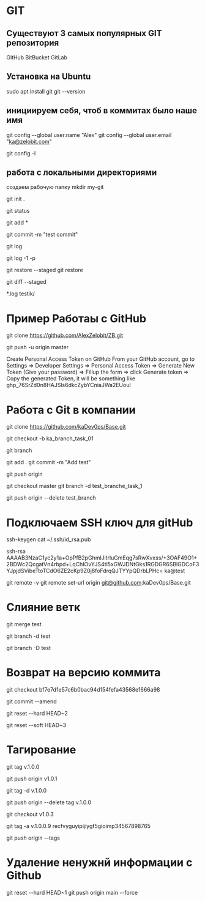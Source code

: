 # GIT

## Существуют 3 самых популярных GIT репозитория

GitHub
BitBucket
GitLab

## Установка на Ubuntu

sudo apt install git
git --version

## инициируем себя, чтоб в коммитах было наше имя

git config --global user.name "Alex"
git config --global user.email "ka@zelobit.com"

<!-- проверяем настройки  в домашней директории .gitconfig-->

git config -l

## работа с локальными директориями

создаем рабочую папку
mkdir my-git

<!-- создаем базу данныхъ, чтоб гит следил за изменениями в этой папке -->

git init .

<!-- Проверяем свой статус -->

git status

<!-- Добавляем свои изменения -->

git add \*

<!-- Добавляем коммит -->

git commit -m "test commit"

<!-- Проверка коммитов -->

git log

<!-- Проверка что добавлено в последний коммит -->

git log -1 -p

<!-- есл мы е отправили файлы в stage то их можно восстановить -->

git restore --staged <file>
git restore <file>

<!-- посмотреть, какие изменения будут внесены в коммит -->

git diff --staged

<!-- Как заставить игнорировать файлы и директории -->
<!-- Создаем файл .gitignore -->

\*.log
testik/

# Пример Работаы с GitHub

<!-- Скачиваем все без пароля -->

git clone https://github.com/AlexZelobit/ZB.git

<!-- После изменения публикуем -->

git push -u origin master

<!-- Сперва создаем ключ -->

Create Personal Access Token on GitHub
From your GitHub account, go to Settings => Developer Settings => Personal Access Token => Generate New Token (Give your password) => Fillup the form => click Generate token => Copy the generated Token, it will be something like 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

# Работа с Git в компании

<!-- Делаем копию с мастереа -->

git clone https://github.com/kaDev0ps/Base.git

<!-- Делаем свою ветку, чтобы ничего не испортить -->

git checkout -b ka_branch_task_01

<!-- проверяем в какой ветке сейчас -->

git branch

<!-- Вносим все изменения и коммитим -->

git add .
git commit -m "Add test"

<!-- Отправляем в github -->

git push origin

<!-- Выдаст сообщения что данной ветки нет и предложит команду чтоб ее создать -->
<!-- После заливки кода нужно отправить проверяющему запрос на добавления ветки в мастер -->
<!-- после этого можно удалить свою ветку -->

git checkout master
git branch -d test_branche_task_1

<!-- git branch -d test_task
удаляем удаленно из github -->

git push origin --delete test_branch

# Подключаем SSH ключ для gitHub
ssh-keygen
cat ~/.ssh/id_rsa.pub
<!-- Копируем его на сайт github SSH key -->
ssh-rsa AAAAB3NzaC1yc2y1a+OpPfB2pGhmlJitrluGmEqg7sRwXvxss/+3OAF49O1+2BDWc2QcgatVn4rbpd+LqChIOvYJS4tl5xGWJDNtGks1RGDGR6SBlGDCoF3YJpjdSVibeTtoTCdO6ZE2cKp9Z0j8foFdrqQJTYYpQDrbLPHc= ka@test
<!-- Изменяем способ подключения -->
git remote -v
git remote set-url origin git@github.com:kaDev0ps/Base.git

# Слияние ветк
<!-- После коммитов переходим в основную ветку -->
git merge test
<!-- Удаление своей ветки -->
git branch -d test
<!-- Удаление своей ветки с коммитом -->
git branch -D test

# Возврат на версию коммита
git checkout bf7e7d1e57c6b0bac94d154fefa43568e1666a98

<!-- мы можем редактировать коммит и изменить его название -->
git commit --amend
<!-- Можем полностью удалить 2 коммита -->
git reset --hard HEAD~2

<!-- Можем удалить предыдущие коммиты. Чтоб последний коммит стал 1 -->
git reset --soft HEAD~3

# Тагирование
<!-- Мы можем помечать версии кода таками -->
git tag v.1.0.0
<!-- И отправлять в репозиторий -->
git push origin v1.0.1
<!-- Удалить таг  -->
git tag -d v.1.0.0
<!-- Удаляем с удаленного репозитория -->
git push origin --delete tag v.1.0.0
<!-- Можем перейти на нужную нам версию -->
git checkout v1.0.3
<!-- Если у нас есть коммит без тега, то можно его назначить -->
git tag -a v.1.0.0.9 recfvyguyipijiygf5gioimp34567898765
<!-- Залить все таги на githubs -->
git push origin --tags
# Удаление ненужнй информации с Github
git reset --hard HEAD~1
git push origin main --force